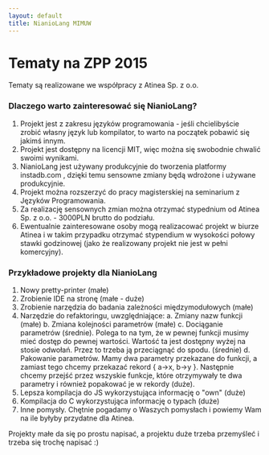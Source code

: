 ```yaml
---
layout: default
title: NianioLang MIMUW
---
```


# Tematy na ZPP 2015

Tematy są realizowane we współpracy z Atinea Sp. z o.o.

### Dlaczego warto zainteresować się NianioLang?

1. Projekt jest z zakresu języków programowania - jeśli chcielibyście zrobić własny język lub kompilator,
   to warto na początek pobawić się jakimś innym.
2. Projekt jest dostępny na licencji MIT, więc można się swobodnie chwalić swoimi wynikami.
3. NianioLang jest używany produkcyjnie do tworzenia platformy instadb.com , dzięki temu
   sensowne zmiany będą wdrożone i używane produkcyjnie.
4. Projekt można rozszerzyć do pracy magisterskiej na seminarium z Języków Programowania.
5. Za realizację sensownych zmian można otrzymać stypednium od Atinea Sp. z o.o. - 3000PLN brutto do podziału.
6. Ewentualnie zainteresowane osoby mogą realizacować projekt w biurze Atinea i w takim przypadku
   otrzymać stypendium w wysokości połowy stawki godzinowej (jako że realizowany projekt nie jest w pełni komercyjny).

### Przykładowe projekty dla NianioLang

1. Nowy pretty-printer (małe)
2. Zrobienie IDE na stronę (małe - duże)
3. Zrobienie narzędzia do badania zależności międzymodułowych (małe)
4. Narzędzie do refaktoringu, uwzględniające:
   a. Zmiany nazw funkcji (małe)
   b. Zmiana kolejności parametrów (małe)
   c. Dociąganie parametrów (średnie). Polega to na tym, że w pewnej funkcji musimy mieć dostęp do pewnej wartości.
      Wartość ta jest dostępny wyżej na stosie odwołań. Przez to trzeba ją przeciągnąć do spodu. (średnie)
   d. Pakowanie parametrów. Mamy dwa parametry przekazane do funkcji, a zamiast tego chcemy
      przekazać rekord { a->x, b->y }. Następnie chcemy przejść przez wszyskie funkcje, które otrzymywały te dwa
      parametry i również popakować je w rekordy (duże).
5. Lepsza kompilacja do JS wykorzystująca informację o "own" (duże)
6. Kompilacja do C wykorzystująca informację o typach (duże)
7. Inne pomysły. Chętnie pogadamy o Waszych pomysłach i powiemy Wam na ile byłyby przydatne dla Atinea.

Projekty małe da się po prostu napisać, a projektu duże trzeba przemyśleć i trzeba się trochę napisać :)
